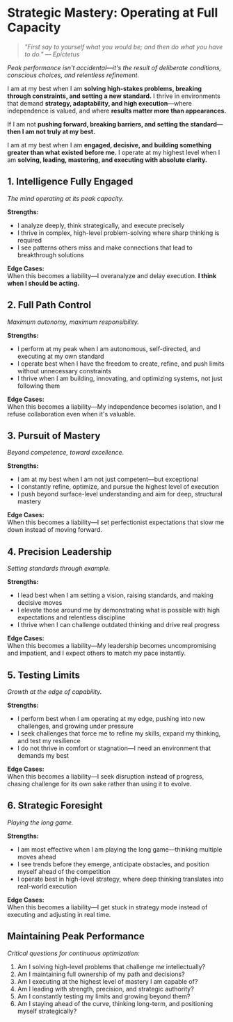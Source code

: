 # Strategic Mastery: Operating at Full Capacity

> *"First say to yourself what you would be; and then do what you have to do." — Epictetus*

*Peak performance isn't accidental—it's the result of deliberate conditions, conscious choices, and relentless refinement.*

I am at my best when I am **solving high-stakes problems, breaking through constraints, and setting a new standard.** I thrive in environments that demand **strategy, adaptability, and high execution**—where independence is valued, and where **results matter more than appearances.**

If I am not **pushing forward, breaking barriers, and setting the standard—then I am not truly at my best.**

I am at my best when I am **engaged, decisive, and building something greater than what existed before me.** I operate at my highest level when I am **solving, leading, mastering, and executing with absolute clarity.**

## 1. Intelligence Fully Engaged

*The mind operating at its peak capacity.*

**Strengths:**
- I analyze deeply, think strategically, and execute precisely
- I thrive in complex, high-level problem-solving where sharp thinking is required
- I see patterns others miss and make connections that lead to breakthrough solutions

**Edge Cases:**  
When this becomes a liability—I overanalyze and delay execution. **I think when I should be acting.**

## 2. Full Path Control

*Maximum autonomy, maximum responsibility.*

**Strengths:**
- I perform at my peak when I am autonomous, self-directed, and executing at my own standard
- I operate best when I have the freedom to create, refine, and push limits without unnecessary constraints
- I thrive when I am building, innovating, and optimizing systems, not just following them

**Edge Cases:**  
When this becomes a liability—My independence becomes isolation, and I refuse collaboration even when it's valuable.

## 3. Pursuit of Mastery

*Beyond competence, toward excellence.*

**Strengths:**
- I am at my best when I am not just competent—but exceptional
- I constantly refine, optimize, and pursue the highest level of execution
- I push beyond surface-level understanding and aim for deep, structural mastery

**Edge Cases:**  
When this becomes a liability—I set perfectionist expectations that slow me down instead of moving forward.

## 4. Precision Leadership

*Setting standards through example.*

**Strengths:**
- I lead best when I am setting a vision, raising standards, and making decisive moves
- I elevate those around me by demonstrating what is possible with high expectations and relentless discipline
- I thrive when I can challenge outdated thinking and drive real progress

**Edge Cases:**  
When this becomes a liability—My leadership becomes uncompromising and impatient, and I expect others to match my pace instantly.

## 5. Testing Limits

*Growth at the edge of capability.*

**Strengths:**
- I perform best when I am operating at my edge, pushing into new challenges, and growing under pressure
- I seek challenges that force me to refine my skills, expand my thinking, and test my resilience
- I do not thrive in comfort or stagnation—I need an environment that demands my best

**Edge Cases:**  
When this becomes a liability—I seek disruption instead of progress, chasing challenge for its own sake rather than using it to evolve.

## 6. Strategic Foresight

*Playing the long game.*

**Strengths:**
- I am most effective when I am playing the long game—thinking multiple moves ahead
- I see trends before they emerge, anticipate obstacles, and position myself ahead of the competition
- I operate best in high-level strategy, where deep thinking translates into real-world execution

**Edge Cases:**  
When this becomes a liability—I get stuck in strategy mode instead of executing and adjusting in real time.

## Maintaining Peak Performance

*Critical questions for continuous optimization:*

1. Am I solving high-level problems that challenge me intellectually?
2. Am I maintaining full ownership of my path and decisions?
3. Am I executing at the highest level of mastery I am capable of?
4. Am I leading with strength, precision, and strategic authority?
5. Am I constantly testing my limits and growing beyond them?
6. Am I staying ahead of the curve, thinking long-term, and positioning myself strategically?